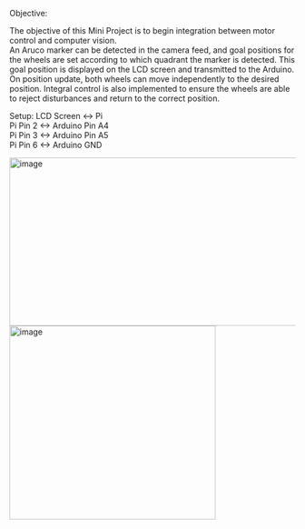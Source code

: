 Objective:

The objective of this Mini Project is to begin integration between motor control and computer vision.  
An Aruco marker can be detected in the camera feed, and goal positions for the wheels are set according to which quadrant the marker is detected. This goal position is displayed on the LCD screen and transmitted to the Arduino.  
On position update, both wheels can move independently to the desired position. Integral control is also implemented to ensure the wheels are able to reject disturbances and return to the correct position.

Setup:
LCD Screen <-> Pi  
Pi Pin 2 <-> Arduino Pin A4  
Pi Pin 3 <-> Arduino Pin A5  
Pi Pin 6 <-> Arduino GND

<img width="516" height="296" alt="image" src="https://github.com/user-attachments/assets/ddda6e54-318a-4374-bb52-cce38aea2884" />

<img width="363" height="341" alt="image" src="https://github.com/user-attachments/assets/141fa792-8f9b-47ec-8e89-9b35b89c494f" />





